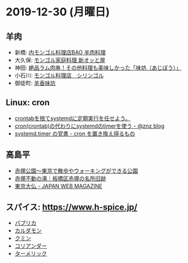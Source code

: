# 2019-12-30 (月曜日)

## 羊肉

- 新橋: [内モンゴル料理店BAO 羊肉料理](https://baobao-bao.jp/)
- 大久保: [モンゴル家庭料理 新オッと屋](https://hitosara.com/EG00550470/) 
- 神田: [絶品ラム肉串！その他料理も美味しかった「味坊（あじぼう）」](https://tabearuki-concierge.com/2018/05/07/kanda-ajibou/)
- 小石川: [モンゴル料理店　シリンゴル ](http://shilingol.web.fc2.com/access.html)
- 御徒町: [羊香味坊](https://gg6j800.gorp.jp/)

## Linux: cron

- [crontabを捨てsystemdに定期実行を任せよう。](https://qiita.com/narikei/items/ca4823c7f6790f0cbe0b)
- [cron(crontab)の代わりにsystemdのtimerを使う - @znz blog](https://blog.n-z.jp/blog/2017-06-04-cron-systemd-timer.html)
- [systemd.timer の覚書 - cron を置き換え得るもの](https://www.kangetsu121.work/entry/2019/05/26/230147)

## 高島平

- [赤塚公園～東京で散歩やウォーキングができる公園](https://www.tokyo-walk.com/park/akatsukakouen.html)
- [赤塚不動の滝｜板橋区赤塚の名所旧跡](https://tesshow.jp/itabashi/sight_akatsuka_fdo.html)
- [東京大仏 - JAPAN WEB MAGAZINE](https://japan-web-magazine.com/japanese/tokyo/tokyo-daibutsu/index.html)

## スパイス: https://www.h-spice.jp/

- [パプリカ](https://www.h-spice.jp/dictionary/spicelist/s_paprika.html)
- [カルダモン](https://www.h-spice.jp/dictionary/spicelist/s_cardamom.html)
- [クミン](https://www.h-spice.jp/dictionary/spicelist/s_cumin.html)
- [コリアンダー](https://www.h-spice.jp/dictionary/spicelist/s_coriander.html)
- [ターメリック](https://www.h-spice.jp/dictionary/spicelist/s_turmeric.html)
